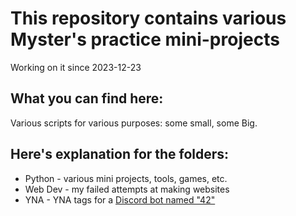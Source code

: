 # This repository contains various Myster's practice mini-projects
Working on it since 2023-12-23


## What you can find here:
Various scripts for various purposes: some small, some Big.

## Here's explanation for the folders:
- Python - various mini projects, tools, games, etc.
- Web Dev - my failed attempts at making websites
- YNA - YNA tags for a [Discord bot named "42"](https://42.rockett.space/)

